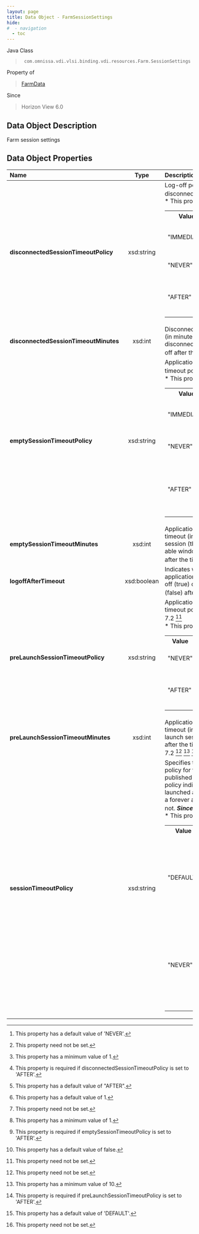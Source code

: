 ```yaml
---
layout: page
title: Data Object - FarmSessionSettings
hide:
#  - navigation
  - toc
---
```






Java Class
> ` com.omnissa.vdi.vlsi.binding.vdi.resources.Farm.SessionSettings`

Property of
> [FarmData](vdi.resources.Farm.FarmData.md#field_detail)

Since
> Horizon View 6.0


## Data Object Description

Farm session settings

## Data Object Properties

 Name | Type | Description
:---|:---:|:---
**disconnectedSessionTimeoutPolicy**|  xsd:string|  Log-off policy after disconnected session [^121] <br>* This property will be one of:<br><table><tr><th>Value</th><th>Description</th></tr><tr><td>"IMMEDIATE"</td><td>Logoff immediately after disconnect.</td></tr><tr><td>"NEVER"</td><td>Do not logoff after disconnect.</td></tr><tr><td>"AFTER"</td><td>Logoff the specified number of minutes after disconnect.</td></tr></table>
**disconnectedSessionTimeoutMinutes**|  xsd:int|  Disconnected sessions timeout (in minutes). An empty disconnected session is logged off after the timeout. [^1] [^8] [^122]
**emptySessionTimeoutPolicy**|  xsd:string|  Application empty session timeout policy. [^184] <br>* This property will be one of:<br><table><tr><th>Value</th><th>Description</th></tr><tr><td>"IMMEDIATE"</td><td>Empty session is disconnected immediately.</td></tr><tr><td>"NEVER"</td><td>Empty session is never disconnected.</td></tr><tr><td>"AFTER"</td><td>Empty session is disconnected after specified number of minutes.</td></tr></table>
**emptySessionTimeoutMinutes**|  xsd:int|  Application empty session timeout (in minutes). An empty session (that has no remote-able window) is disconnected after the timeout. [^10] [^1] [^8] [^44]
**logoffAfterTimeout**|  xsd:boolean|  Indicates whether the empty application sessions are logged off (true) or disconnected (false) after timeout. [^5]
**preLaunchSessionTimeoutPolicy**|  xsd:string|  Application pre-launch session timeout policy.  **_Since_** Horizon 7.2 [^1] <br>* This property will be one of:<br><table><tr><th>Value</th><th>Description</th></tr><tr><td>"NEVER"</td><td>Pre-launched session is never disconnected.</td></tr><tr><td>"AFTER"</td><td>Pre-launched session is disconnected after specified number of minutes.</td></tr></table>
**preLaunchSessionTimeoutMinutes**|  xsd:int|  Application pre-launch session timeout (in minutes). A pre-launch session is disconnected after the timeout.  **_Since_** Horizon 7.2 [^1] [^123] [^47]
**sessionTimeoutPolicy**|  xsd:string|  Specifies the session timeout policy for the applications published from the Farm. This policy indicates whether the launched application session is a forever application session or not.  **_Since_** Horizon 8.3 [^48] [^1] <br>* This property will be one of:<br><table><tr><th>Value</th><th>Description</th></tr><tr><td>"DEFAULT"</td><td>Indicates application sessions will be disconnected either on reaching the global idle timeout or on reaching the max session timeout.</td></tr><tr><td>"NEVER"</td><td>Indicates application sessions will not be disconnected either on reaching the global idle timeout or on reaching the max session timeout.</td></tr></table>


 


[^1]: This property need not be set.
[^5]: This property has a default value of false.
[^8]: This property has a minimum value of 1.
[^10]: This property has a default value of 1.
[^44]: This property is required if emptySessionTimeoutPolicy is set to 'AFTER'.
[^47]: This property is required if preLaunchSessionTimeoutPolicy is set to 'AFTER'.
[^48]: This property has a default value of 'DEFAULT'.
[^121]: This property has a default value of 'NEVER'.
[^122]: This property is required if disconnectedSessionTimeoutPolicy is set to 'AFTER'.
[^123]: This property has a minimum value of 10.
[^184]: This property has a default value of "AFTER".